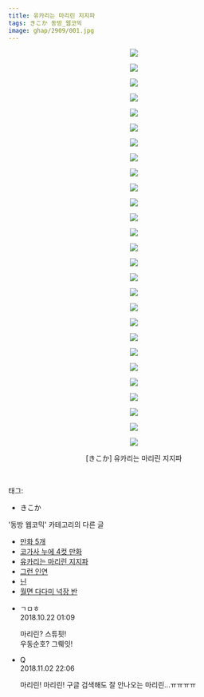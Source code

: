 ```yaml
---
title: 유카리는 마리린 지지파
tags: きこか 동방_웹코믹
image: ghap/2909/001.jpg
---
```

<div class="article">
<p style="text-align: center; clear: none; float: none;"><img src="{{ site.nasurl }}/ghap/2909/001.jpg"/></p>
<p style="text-align: center; clear: none; float: none;"><img src="{{ site.nasurl }}/ghap/2909/002.jpg"/></p>
<p style="text-align: center; clear: none; float: none;"><img src="{{ site.nasurl }}/ghap/2909/003.jpg"/></p>
<p style="text-align: center; clear: none; float: none;"><img src="{{ site.nasurl }}/ghap/2909/004.jpg"/></p>
<p style="text-align: center; clear: none; float: none;"><img src="{{ site.nasurl }}/ghap/2909/005.jpg"/></p>
<p style="text-align: center; clear: none; float: none;"><img src="{{ site.nasurl }}/ghap/2909/006.jpg"/></p>
<p style="text-align: center; clear: none; float: none;"><img src="{{ site.nasurl }}/ghap/2909/007.jpg"/></p>
<p style="text-align: center; clear: none; float: none;"><img src="{{ site.nasurl }}/ghap/2909/008.jpg"/></p>
<p style="text-align: center; clear: none; float: none;"><img src="{{ site.nasurl }}/ghap/2909/009.jpg"/></p>
<p style="text-align: center; clear: none; float: none;"><img src="{{ site.nasurl }}/ghap/2909/010.jpg"/></p>
<p style="text-align: center; clear: none; float: none;"><img src="{{ site.nasurl }}/ghap/2909/011.jpg"/></p>
<p style="text-align: center; clear: none; float: none;"><img src="{{ site.nasurl }}/ghap/2909/012.jpg"/></p>
<p style="text-align: center; clear: none; float: none;"><img src="{{ site.nasurl }}/ghap/2909/013.jpg"/></p>
<p style="text-align: center; clear: none; float: none;"><img src="{{ site.nasurl }}/ghap/2909/014.jpg"/></p>
<p style="text-align: center; clear: none; float: none;"><img src="{{ site.nasurl }}/ghap/2909/015.jpg"/></p>
<p style="text-align: center; clear: none; float: none;"><img src="{{ site.nasurl }}/ghap/2909/016.jpg"/></p>
<p style="text-align: center; clear: none; float: none;"><img src="{{ site.nasurl }}/ghap/2909/017.jpg"/></p>
<p style="text-align: center; clear: none; float: none;"><img src="{{ site.nasurl }}/ghap/2909/018.jpg"/></p>
<p style="text-align: center; clear: none; float: none;"><img src="{{ site.nasurl }}/ghap/2909/019.jpg"/></p>
<p style="text-align: center; clear: none; float: none;"><img src="{{ site.nasurl }}/ghap/2909/020.jpg"/></p>
<p style="text-align: center; clear: none; float: none;"><img src="{{ site.nasurl }}/ghap/2909/021.jpg"/></p>
<p style="text-align: center; clear: none; float: none;"><img src="{{ site.nasurl }}/ghap/2909/022.jpg"/></p>
<p style="text-align: center; clear: none; float: none;"><img src="{{ site.nasurl }}/ghap/2909/023.jpg"/></p>
<p style="text-align: center; clear: none; float: none;"><img src="{{ site.nasurl }}/ghap/2909/024.jpg"/></p>
<p style="text-align: center; clear: none; float: none;"><img src="{{ site.nasurl }}/ghap/2909/025.jpg"/></p>
<p style="text-align: center; clear: none; float: none;"><img src="{{ site.nasurl }}/ghap/2909/026.jpg"/></p>
<p style="text-align: center; clear: none; float: none;"><img src="{{ site.nasurl }}/ghap/2909/027.jpg"/></p>
<p style="text-align: center; clear: none; float: none;">[きこか] 유카리는 마리린 지지파</p>
<p><br/></p>
</div><div class="tagTrail">
<p>태그: </p>
<ul>
<li>きこか</li>
</ul>
</div><div class="another">
<p>'동방 웹코믹' 카테고리의 다른 글</p>
<ul>
<li><a href="/2016-12-16-ghap_2912">만화 5개</a></li>
<li><a href="/2016-12-16-ghap_2911">코가사 누에 4컷 만화</a></li>
<li><a href="/2016-12-16-ghap_2909">유카리는 마리린 지지파</a></li>
<li><a href="/2016-12-16-ghap_2908">그런 인연</a></li>
<li><a href="/2016-12-16-ghap_2907">닌</a></li>
<li><a href="/2016-12-14-ghap_2906">월면 다다미 넉장 반</a></li>
</ul>
</div><div class="cb_module cb_fluid">
<div class="cb_wrt cb_profile">
<div class="comment">
<ul>
<li class="cb_thumb_off" id="comment15359397">
<div class="cb_comment_area">
<div class="cb_info_area">
<div class="cb_section">
<span class="cb_nick_name">ㄱㅁㅎ</span>
</div>
<div class="cb_section">
<span class="cb_date">2018.10.22 01:09 </span>
</div>
</div>
<div class="cb_dsc_comment">
<p class="cb_dsc">
											마리린? 스튜핏!<br/>
우동순호? 그뤠잇!
										</p>
</div>
</div></li>
<li class="cb_thumb_off" id="comment15366765">
<div class="cb_comment_area">
<div class="cb_info_area">
<div class="cb_section">
<span class="cb_nick_name">Q</span>
</div>
<div class="cb_section">
<span class="cb_date">2018.11.02 22:06 </span>
</div>
</div>
<div class="cb_dsc_comment">
<p class="cb_dsc">
											마리린! 마리린! 구글 검색해도 잘 안나오는 마리린...ㅠㅠㅠㅠ
										</p>
</div>
</div></li>
</ul>
</div>
</div><!-- commentList close -->
</div>